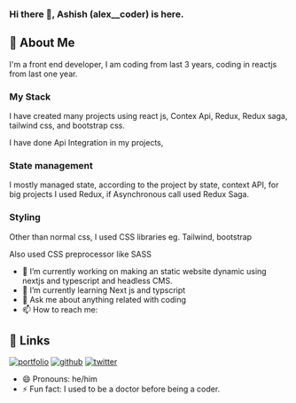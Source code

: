 ### Hi there 👋, Ashish (alex__coder) is here.

## 🚀 About Me
I'm a front end developer, I am coding from last 3 years, 
coding in reactjs from last one year.

### My Stack
I have created many projects using react js, Contex Api,
 Redux, Redux saga, tailwind css, and bootstrap css.

I have done Api Integration in my projects,

### State management

I mostly managed state, according to the project
by state, context API, for big projects I used Redux,
if Asynchronous call used Redux Saga.

### Styling

Other than normal css, I used CSS libraries 
eg. Tailwind, bootstrap

Also used CSS preprocessor like SASS


- 🔭 I’m currently working on making an static website dynamic using nextjs and typescript and headless CMS.
- 🌱 I’m currently learning Next js and typscript
- 💬 Ask me about anything related with coding
- 📫 How to reach me: 
## 🔗 Links
[![portfolio](https://img.shields.io/badge/my_portfolio-orange?style=for-the-badge&logo=ko-fi&logoColor=white)](https://www.ashishx.com/)
[![github](https://img.shields.io/badge/github-000?style=for-the-badge&logo=github&logoColor=white)](https://github.com/drashish77/)
[![twitter](https://img.shields.io/badge/twitter-1DA1F2?style=for-the-badge&logo=twitter&logoColor=white)](https://twitter.com/dr_coderr)

- 😄 Pronouns: he/him
- ⚡ Fun fact: I used to be a doctor before being a coder.


